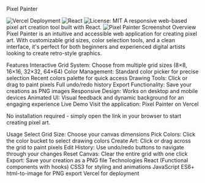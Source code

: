 Pixel Painter

<img alt="Vercel Deployment" src="https://img.shields.io/badge/vercel-deployed-brightgreen.svg">
<img alt="React" src="https://img.shields.io/badge/built_with-React-61DBFB.svg">
<img alt="License: MIT" src="https://img.shields.io/badge/License-MIT-yellow.svg">
A responsive web-based pixel art creation tool built with React.

<img alt="Pixel Painter Screenshot" src="https://via.placeholder.com/800x450?text=Pixel+Painter+Screenshot">
Overview
Pixel Painter is an intuitive and accessible web application for creating pixel art. With customizable grid sizes, color selection tools, and a clean interface, it's perfect for both beginners and experienced digital artists looking to create retro-style graphics.

Features
Interactive Grid System: Choose from multiple grid sizes (8×8, 16×16, 32×32, 64×64)
Color Management:
Standard color picker for precise selection
Recent colors palette for quick access
Drawing Tools:
Click or drag to paint pixels
Full undo/redo history
Export Functionality: Save your creations as PNG images
Responsive Design: Works on desktop and mobile devices
Animated UI: Visual feedback and dynamic background for an engaging experience
Live Demo
Visit the application: Pixel Painter on Vercel

No installation required - simply open the link in your browser to start creating pixel art.

Usage
Select Grid Size: Choose your canvas dimensions
Pick Colors: Click the color bucket to select drawing colors
Create Art: Click or drag across the grid to paint pixels
Edit History: Use undo/redo buttons to navigate through your changes
Reset Canvas: Clear the entire grid with one click
Export: Save your creation as a PNG file
Technologies
React (Functional components with hooks)
CSS3 for styling and animations
JavaScript ES6+
html-to-image for PNG export
Vercel for deployment
